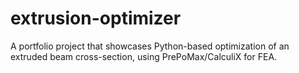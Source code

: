 # extrusion-optimizer
A portfolio project that showcases Python-based optimization of an extruded beam cross-section, using PrePoMax/CalculiX for FEA.
